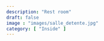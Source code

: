 ```yaml
---
description: "Rest room"
draft: false
image : "images/salle_detente.jpg"
category: [ "Inside" ]
---
```


